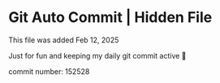 # Git Auto Commit | Hidden File

This file was added Feb 12, 2025

Just for fun and keeping my daily git commit active 🤪

commit number: 152528
